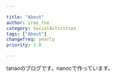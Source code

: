 ```yaml
---

title: "About"
author: iray_tno
category: SocialActivities
tags: ["About"]
changefreq: yearly
priority: 1.0

---
```


tanaoのブログです。nanocで作っています。